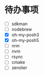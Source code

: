 # 待办事项

- [ ] sdkman
- [ ] nodebrew
- [x] oh-my-posh3
- [x] oh-my-posh5
- [ ] nrm
- [ ] nvm
- [ ] rsync
- [ ] cmake
- [ ] zerotier
